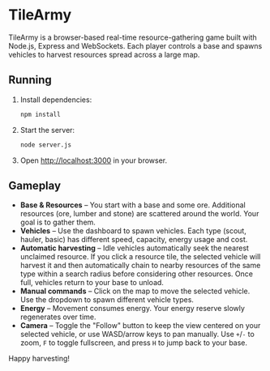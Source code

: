 # TileArmy

TileArmy is a browser-based real-time resource-gathering game built with Node.js, Express and WebSockets. Each player controls a base and spawns vehicles to harvest resources spread across a large map.

## Running

1. Install dependencies:
   ```bash
   npm install
   ```
2. Start the server:
   ```bash
   node server.js
   ```
3. Open [http://localhost:3000](http://localhost:3000) in your browser.

## Gameplay

- **Base & Resources** – You start with a base and some ore. Additional resources (ore, lumber and stone) are scattered around the world. Your goal is to gather them.
- **Vehicles** – Use the dashboard to spawn vehicles. Each type (scout, hauler, basic) has different speed, capacity, energy usage and cost.
- **Automatic harvesting** – Idle vehicles automatically seek the nearest unclaimed resource. If you click a resource tile, the selected vehicle will harvest it and then automatically chain to nearby resources of the same type within a search radius before considering other resources. Once full, vehicles return to your base to unload.
- **Manual commands** – Click on the map to move the selected vehicle. Use the dropdown to spawn different vehicle types.
- **Energy** – Movement consumes energy. Your energy reserve slowly regenerates over time.
- **Camera** – Toggle the "Follow" button to keep the view centered on your selected vehicle, or use WASD/arrow keys to pan manually. Use `+`/`-` to zoom, `F` to toggle fullscreen, and press `H` to jump back to your base.

Happy harvesting!

